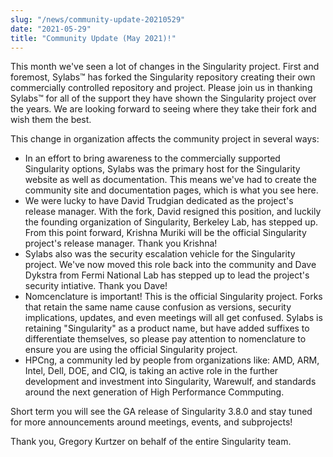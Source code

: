```yaml
---
slug: "/news/community-update-20210529"
date: "2021-05-29"
title: "Community Update (May 2021)!"
---
```


This month we've seen a lot of changes in the Singularity project.
First and foremost, Sylabs™ has forked the Singularity repository creating their own commercially controlled repository and project. Please join us in thanking Sylabs™ for all of the support they have shown the Singularity project over the years. We are looking forward to seeing where they take their fork and wish them the best.

This change in organization affects the community project in several ways:

* In an effort to bring awareness to the commercially supported Singularity options, Sylabs was the primary host for the Singularity website as well as documentation. This means we've had to create the community site and documentation pages, which is what you see here.
* We were lucky to have David Trudgian dedicated as the project's release manager. With the fork, David resigned this position, and luckily the founding organization of Singularity, Berkeley Lab, has stepped up. From this point forward, Krishna Muriki will be the official Singularity project's release manager. Thank you Krishna!
* Sylabs also was the security escalation vehicle for the Singularity project. We've now moved this role back into the community and Dave Dykstra from Fermi National Lab has stepped up to lead the project's security intiative. Thank you Dave!
* Nomcenclature is important! This is the official Singularity project. Forks that retain the same name cause confusion as versions, security implications, updates, and even meetings will all get confused. Sylabs is retaining "Singularity" as a product name, but have added suffixes to differentiate themselves, so please pay attention to nomenclature to ensure you are using the official Singularity project.
* HPCng, a community led by people from organizations like: AMD, ARM, Intel, Dell, DOE, and CIQ, is taking an active role in the further development and investment into Singularity, Warewulf, and standards around the next generation of High Performance Commputing.

Short term you will see the GA release of Singularity 3.8.0 and stay tuned for more announcements around meetings, events, and subprojects!

Thank you,
Gregory Kurtzer on behalf of the entire Singularity team.